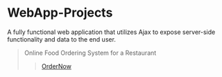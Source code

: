 # WebApp-Projects
 A fully functional web application that utilizes Ajax to expose server-side functionality and data to the end user.



> Online Food Ordering System for a Restaurant
>> [OrderNow](https://polkam-vineeth.github.io/WebApp-Projects/Module-5/index.html)

